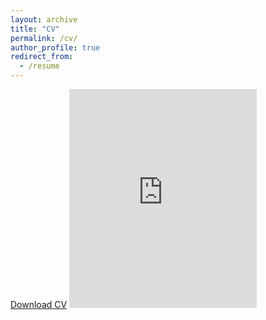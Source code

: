 ```yaml
---
layout: archive
title: "CV"
permalink: /cv/
author_profile: true
redirect_from:
  - /resume
---
```


[Download CV](../files/ColinHamill_CV_07_19_2024.pdf)
<embed src="https://colinhamill.github.io/files/ColinHamill_CV_07_19_2024.pdf" type="application/pdf" height="350"/>
